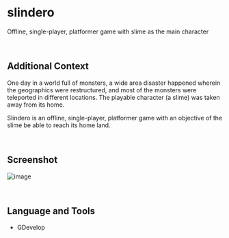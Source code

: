 # slindero

Offline, single-player, platformer game with slime as the main character

<br>

## Additional Context

One day in a world full of monsters, a wide area disaster happened wherein the geographics were restructured, and most of the monsters were teleported in different locations. The playable character (a slime) was taken away from its home. <br>

Slindero is an offline, single-player, platformer game with an objective of the slime be able to reach its home land.

<br>

## Screenshot

![image](https://user-images.githubusercontent.com/84888155/153798338-c018c5f2-b8ed-4775-89a7-9af94395a3ef.png)

<br>

## Language and Tools

- GDevelop
